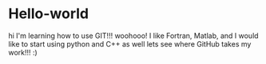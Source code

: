 # Hello-world
hi I'm learning how to use GIT!!! woohooo!
I like Fortran, Matlab, and I would like to start using python and C++ as well
lets see where GitHub takes my work!!! :)


